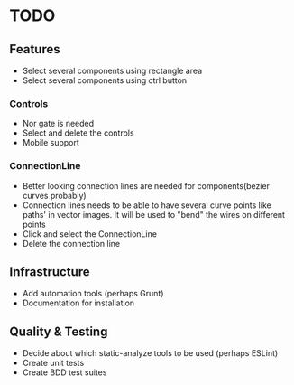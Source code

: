 # TODO

## Features
* Select several components using rectangle area
* Select several components using ctrl button

### Controls
* Nor gate is needed
* Select and delete the controls
* Mobile support

### ConnectionLine
* Better looking connection lines are needed for components(bezier curves probably)
* Connection lines needs to be able to have several curve points like paths' in vector images. It will be used to "bend" the wires on different points
* Click and select the ConnectionLine
* Delete the connection line


## Infrastructure
* Add automation tools (perhaps Grunt)
* Documentation for installation

## Quality & Testing
* Decide about which static-analyze tools to be used (perhaps ESLint)
* Create unit tests
* Create BDD test suites
